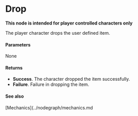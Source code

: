 # Drop

**This node is intended for player controlled characters only**

The player character drops the user defined item.

#### Parameters

None

#### Returns

* **Success**. The character dropped the item successfully.
* **Failure**. Failure in dropping the item.

#### See also

[Mechanics](../nodegraph/mechanics.md